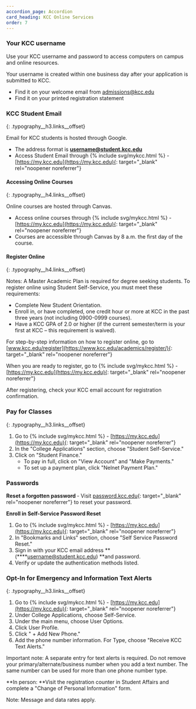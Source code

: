 ```yaml
---
accordion_page: Accordion
card_heading: KCC Online Services
order: 7
---
```


### Your KCC username

Use your KCC username and password to access computers on campus and online resources.

Your username is created within one business day after your application is submitted to KCC.&nbsp;

* Find it on your welcome email from [admissions@kcc.edu](mailto:admissions@kcc.edu)
* Find it on your printed registration statement

### KCC Student Email
{: .typography__h3.links__offset}

Email for KCC students is hosted through Google.

* The address format is&nbsp;**username@student.kcc.edu**
* Access Student Email through {% include svg/mykcc.html %} - [https://my.kcc.edu](https://my.kcc.edu){: target="_blank" rel="noopener noreferrer"}

#### Accessing Online Courses
{: .typography__h4.links__offset}

Online courses are hosted through Canvas.&nbsp;

* Access online courses through {% include svg/mykcc.html %} - [https://my.kcc.edu](https://my.kcc.edu){: target="_blank" rel="noopener noreferrer"}
* Courses are accessible through Canvas by 8 a.m. the first day of the course.

#### Register Online
{: .typography__h4.links__offset}

Notes: A Master Academic Plan is required for degree seeking students. To register online using Student Self-Service, you must meet these requirements:

* Complete New Student Orientation.
* Enroll in, or have completed, one credit hour or more at KCC in the past three years (not including 0900-0999 courses).
* Have a KCC GPA of 2.0 or higher (if the current semester/term is your first at KCC – this requirement is waived).

For step-by-step information on how to register online, go to [www.kcc.edu/register](https://www.kcc.edu/academics/register/){: target="_blank" rel="noopener noreferrer"}

When you are ready to register, go to {% include svg/mykcc.html %} - [https://my.kcc.edu](https://my.kcc.edu){: target="_blank" rel="noopener noreferrer"}&nbsp;

After registering, check your KCC email account for registration confirmation.

### Pay for Classes
{: .typography__h3.links__offset}

1. Go to {% include svg/mykcc.html %} - [https://my.kcc.edu](https://my.kcc.edu){: target="_blank" rel="noopener noreferrer"}
2. In the "College Applications" section, choose "Student Self-Service."
3. Click on "Student Finance."
   * To pay in full, click on "View Account" and "Make Payments."
   * To set up a payment plan, click "Nelnet Payment Plan."

### Passwords

**Reset a forgotten password&nbsp;**\- Visit [password.kcc.edu](https://passwordreset.microsoftonline.com/){: target="_blank" rel="noopener noreferrer"} to reset your password.

**Enroll in Self-Service Password Reset**

1. Go to {% include svg/mykcc.html %} - [https://my.kcc.edu](https://my.kcc.edu){: target="_blank" rel="noopener noreferrer"}
2. In "Bookmarks and Links" section, choose "Self Service Password Reset."
3. Sign in with your KCC email address **(****username@student.kcc.edu)&nbsp;**and password.
4. Verify or update the authentication methods listed.

### Opt-In for Emergency and Information Text Alerts
{: .typography__h3.links__offset}

1. Go to {% include svg/mykcc.html %} - [https://my.kcc.edu](https://my.kcc.edu){: target="_blank" rel="noopener noreferrer"}
2. Under College Applications, choose Self-Service.
3. Under the main menu, choose User Options.
4. Click User Profile.
5. Click " + Add New Phone."
6. Add the phone number information. For Type, choose "Receive KCC Text Alerts."

Important note: A separate entry for text alerts is required. Do not remove your primary/alternate/business number when you add a text number. The same number can be used for more than one phone number type.

**In person:&nbsp;**Visit the registration counter in Student Affairs and complete a "Change of Personal Information" form.&nbsp;

Note: Message and data rates apply.&nbsp;

&nbsp;

&nbsp;
